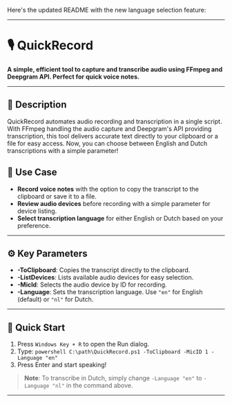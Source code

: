 Here's the updated README with the new language selection feature:

---

# 🎙️ QuickRecord

**A simple, efficient tool to capture and transcribe audio using FFmpeg and Deepgram API. Perfect for quick voice notes.**

---

## 📄 Description
QuickRecord automates audio recording and transcription in a single script. With FFmpeg handling the audio capture and Deepgram's API providing transcription, this tool delivers accurate text directly to your clipboard or a file for easy access. Now, you can choose between English and Dutch transcriptions with a simple parameter!

## 🔧 Use Case
- **Record voice notes** with the option to copy the transcript to the clipboard or save it to a file.
- **Review audio devices** before recording with a simple parameter for device listing.
- **Select transcription language** for either English or Dutch based on your preference.

---

## ⚙️ Key Parameters
- **-ToClipboard**: Copies the transcript directly to the clipboard.
- **-ListDevices**: Lists available audio devices for easy selection.
- **-MicId**: Selects the audio device by ID for recording.
- **-Language**: Sets the transcription language. Use `"en"` for English (default) or `"nl"` for Dutch.

---

## 🚀 Quick Start
1. Press `Windows Key + R` to open the Run dialog.
2. Type: `powershell C:\path\QuickRecord.ps1 -ToClipboard -MicID 1 -Language "en"`
3. Press Enter and start speaking!

> **Note**: To transcribe in Dutch, simply change `-Language "en"` to `-Language "nl"` in the command above.

---
